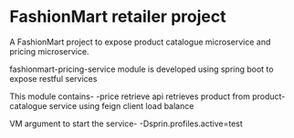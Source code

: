 # FashionMart retailer project
A FashionMart project to expose product catalogue microservice and pricing microservice.

fashionmart-pricing-service module is developed using spring boot to expose restful services

This module contains-
-price retrieve api		retrieves product from product-catalogue service using feign client load balance


VM argument to start the service-
-Dsprin.profiles.active=test
